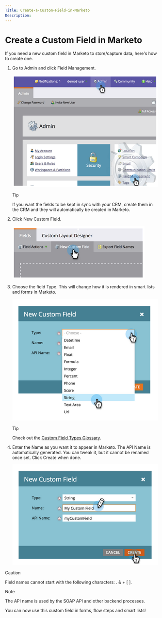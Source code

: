 ```yaml
---
Title: Create-a-Custom-Field-in-Marketo
Description: 
---
```


# Create a Custom Field in Marketo

If you need a new custom field in Marketo to store/capture data, here's how to create one.

1. Go to Admin and click Field Management.

   ![Image One](assets/create-a-custom-field-in-marketo/1.png "Image one! Yay!")

   >[!TIP]
   >
   >If you want the fields to be kept in sync with your CRM, create them in the CRM and they will automatically be created in Marketo.

1. Click New Custom Field.

   ![Image Two](assets/create-a-custom-field-in-marketo/2.png "Image Two! Yussss!")

1. Choose the field Type. This will change how it is rendered in smart lists and forms in Marketo.

   ![Image Three](assets/create-a-custom-field-in-marketo/3.png "Image three!")

   >[!TIP]
   >
   >Check out the [Custom Field Types Glossary](https://docs.marketo.com/display/DOCS/Custom+Field+Type+Glossary).

1. Enter the Name as you want it to appear in Marketo. The API Name is automatically generated. You can tweak it, but it cannot be renamed once set. Click Create when done.

   ![Image Four](assets/create-a-custom-field-in-marketo/4.png "Image four! You are done now")

>[!CAUTION]
>
>Field names cannot start with the following characters: .  &  +  [  ].

>[!NOTE]
>
>The API name is used by the SOAP API and other backend processes.

You can now use this custom field in forms, flow steps and smart lists!
